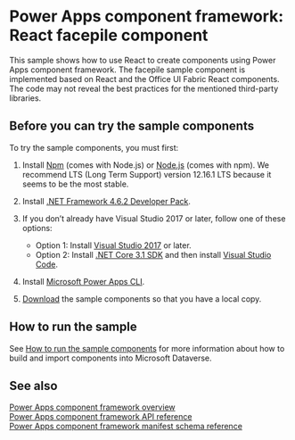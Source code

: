 # Power Apps component framework: React facepile component

This sample shows how to use React to create components using Power Apps component framework. The facepile sample component is implemented based on React and the Office UI Fabric React components. The code may not reveal the best practices for the mentioned third-party libraries.

## Before you can try the sample components

To try the sample components, you must first:

1. Install [Npm](https://www.npmjs.com/get-npm) (comes with Node.js) or [Node.js](https://nodejs.org/en/) (comes with npm). We recommend LTS (Long Term Support) version 12.16.1 LTS because it seems to be the most stable.

1. Install [.NET Framework 4.6.2 Developer Pack](https://dotnet.microsoft.com/download/dotnet-framework/net462). 

1. If you don’t already have Visual Studio 2017 or later, follow one of these options:
   - Option 1: Install [Visual Studio 2017](https://docs.microsoft.com/visualstudio/install/install-visual-studio?view=vs-2017) or later.
   - Option 2: Install [.NET Core 3.1 SDK](https://dotnet.microsoft.com/download/dotnet-core/3.1) and then install [Visual Studio Code](https://code.visualstudio.com/Download).

1. Install [Microsoft Power Apps CLI](https://aka.ms/PowerAppsCLI).
1. [Download](https://github.com/microsoft/PowerApps-Samples/tree/master/component-framework) the sample components so that you have a local copy.

## How to run the sample

See [How to run the sample components](https://github.com/microsoft/PowerApps-Samples/blob/master/component-framework/README.md) for more information about how to build and import components into Microsoft Dataverse.

## See also

[Power Apps component framework overview](https://docs.microsoft.com/en-us/powerapps/developer/component-framework/overview)<br/>
[Power Apps component framework API reference](https://docs.microsoft.com/en-us/powerapps/developer/component-framework/reference/)<br/>
[Power Apps component framework manifest schema reference](https://docs.microsoft.com/en-us/powerapps/developer/component-framework/manifest-schema-reference/)